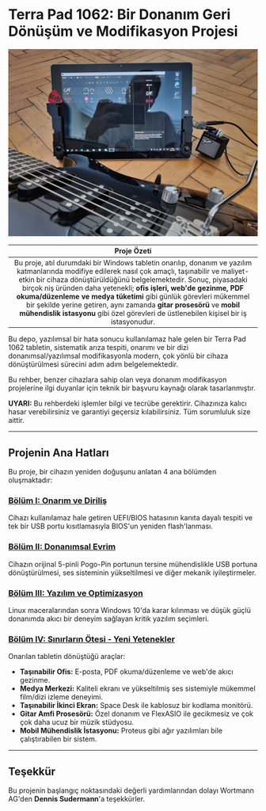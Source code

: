 # Terra Pad 1062: Bir Donanım Geri Dönüşüm ve Modifikasyon Projesi

<p align="center">
  <img src="./assets/images/guitar_and_tablet_close_photo.jpg" width="650">
</p>

| **Proje Özeti** |
| :---: |
| Bu proje, atıl durumdaki bir Windows tabletin onarılıp, donanım ve yazılım katmanlarında modifiye edilerek nasıl çok amaçlı, taşınabilir ve maliyet-etkin bir cihaza dönüştürüldüğünü belgelemektedir. Sonuç, piyasadaki birçok niş üründen daha yetenekli; **ofis işleri, web'de gezinme, PDF okuma/düzenleme ve medya tüketimi** gibi günlük görevleri mükemmel bir şekilde yerine getiren, aynı zamanda **gitar prosesörü** ve **mobil mühendislik istasyonu** gibi özel görevleri de üstlenebilen kişisel bir iş istasyonudur. |

Bu depo, yazılımsal bir hata sonucu kullanılamaz hale gelen bir Terra Pad 1062 tabletin, sistematik arıza tespiti, onarımı ve bir dizi donanımsal/yazılımsal modifikasyonla modern, çok yönlü bir cihaza dönüştürülmesi sürecini adım adım belgelemektedir.

Bu rehber, benzer cihazlara sahip olan veya donanım modifikasyon projelerine ilgi duyanlar için teknik bir başvuru kaynağı olarak tasarlanmıştır.

**UYARI:** Bu rehberdeki işlemler bilgi ve tecrübe gerektirir. Cihazınıza kalıcı hasar verebilirsiniz ve garantiyi geçersiz kılabilirsiniz. Tüm sorumluluk size aittir.

---

## Projenin Ana Hatları

Bu proje, bir cihazın yeniden doğuşunu anlatan 4 ana bölümden oluşmaktadır:

### **[Bölüm I: Onarım ve Diriliş](./docs/1_Repair_and_Resurrection.md)**
Cihazı kullanılamaz hale getiren UEFI/BIOS hatasının kanıta dayalı tespiti ve tek bir USB portu kısıtlamasıyla BIOS'un yeniden flash'lanması.

### **[Bölüm II: Donanımsal Evrim](./docs/2_Hardware_Evolution.md)**
Cihazın orijinal 5-pinli Pogo-Pin portunun tersine mühendislikle USB portuna dönüştürülmesi, ses sisteminin yükseltilmesi ve diğer mekanik iyileştirmeler.

### **[Bölüm III: Yazılım ve Optimizasyon](./docs/3_Software_and_Optimization.md)**
Linux maceralarından sonra Windows 10'da karar kılınması ve düşük güçlü donanımda akıcı bir deneyim sağlayan kritik yazılım seçimleri.

### **[Bölüm IV: Sınırların Ötesi - Yeni Yetenekler](./docs/4_Beyond_The_Limits.md)**
Onarılan tabletin dönüştüğü araçlar:
*   **Taşınabilir Ofis:** E-posta, PDF okuma/düzenleme ve web'de akıcı gezinme.
*   **Medya Merkezi:** Kaliteli ekranı ve yükseltilmiş ses sistemiyle mükemmel film/dizi izleme deneyimi.
*   **Taşınabilir İkinci Ekran:** Space Desk ile kablosuz bir kodlama monitörü.
*   **Gitar Amfi Prosesörü:** Özel donanım ve FlexASIO ile gecikmesiz ve çok çok daha ucuz bir müzik stüdyosu.
*   **Mobil Mühendislik İstasyonu:** Proteus gibi ağır yazılımları bile çalıştırabilen bir sistem.

---

## Teşekkür

Bu projenin başlangıç noktasındaki değerli yardımlarından dolayı Wortmann AG'den **Dennis Sudermann**'a teşekkürler.
